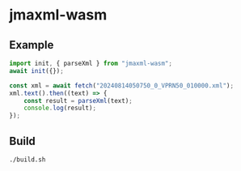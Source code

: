 # jmaxml-wasm

## Example

```javascript
import init, { parseXml } from "jmaxml-wasm";
await init({});

const xml = await fetch("20240814050750_0_VPRN50_010000.xml");
xml.text().then((text) => {
    const result = parseXml(text);
    console.log(result);
});
```

## Build

```bash
./build.sh
```

